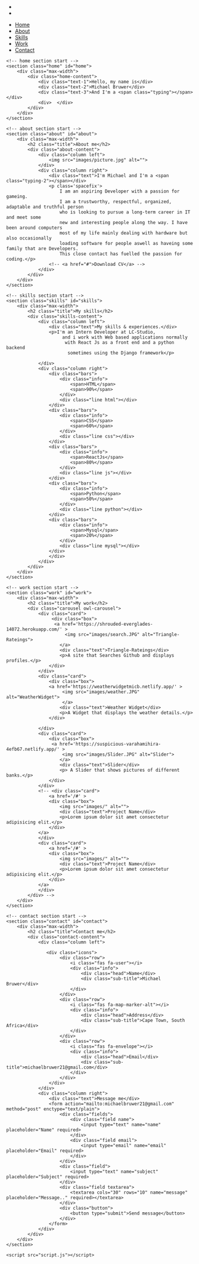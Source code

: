 <!DOCTYPE html>
<html lang="en">
<head>
    <meta charset="UTF-8">
    <meta name="viewport" content="width=device-width, initial-scale=1.0">
    <title>Michael Bruwer</title>
    <link rel="stylesheet" href="style.css">
    <script src="https://kit.fontawesome.com/a076d05399.js"></script>
    <script src="https://code.jquery.com/jquery-3.5.1.min.js"></script>
    <script src="https://cdnjs.cloudflare.com/ajax/libs/typed.js/2.0.11/typed.min.js"></script>
    <script src="https://cdnjs.cloudflare.com/ajax/libs/waypoints/4.0.1/jquery.waypoints.min.js"></script>
    <script src="https://cdnjs.cloudflare.com/ajax/libs/OwlCarousel2/2.3.4/owl.carousel.min.js"></script>
    <link rel="stylesheet" href="https://cdnjs.cloudflare.com/ajax/libs/OwlCarousel2/2.3.4/assets/owl.carousel.min.css"/>

</head>
<body>
    <div class="scroll-up-btn">
        <i class="fas fa-angle-up"></i>
    </div>
    <nav class="navbar">
        <div class="max-width">   
            <div>
                <ul class="menu">
                    <li><a href='https://github.com/MichaelBruwer' ><i class="fab fa-github fa-lg"></i></a></li>
                    <li><a href='https://www.linkedin.com/in/michael-bruwer-2806a41a9/'><i class="fab fa-linkedin fa-lg"></i></a></li>
                </ul>
            </div>         
            <ul class="menu">
                <li><a href="#home" class="menu-btn">Home</a></li>
                <li><a href="#about" class="menu-btn">About</a></li>                
                <li><a href="#skills" class="menu-btn">Skills</a></li>   
                <li><a href="#work" class="menu-btn">Work</a></li>              
                <li><a href="#contact" class="menu-btn">Contact</a></li>
            </ul>
            <div class="menu-btn">
                <i class="fas fa-bars"></i>
            </div>
        </div>
    </nav>

    <!-- home section start -->
    <section class="home" id="home">
        <div class="max-width">
            <div class="home-content">
                <div class="text-1">Hello, my name is</div>
                <div class="text-2">Michael Bruwer</div>
                <div class="text-3">And I'm a <span class="typing"></span></div>
                <div>  </div>
            </div>
        </div>
    </section>

    <!-- about section start -->
    <section class="about" id="about">
        <div class="max-width">
            <h2 class="title">About me</h2>
            <div class="about-content">
                <div class="column left">
                    <img src="images/picture.jpg" alt="">
                </div>
                <div class="column right">
                    <div class="text">I'm Michael and I'm a <span class="typing-2"></span></div>
                    <p class='spacefix'>
                        I am an aspiring Developer with a passion for gameing.
                        I am a trustworthy, respectful, organized, adaptable and truthful person
                        who is looking to pursue a long-term career in IT and meet some
                        new and interesting people along the way. I have been around computers
                        most of my life mainly dealing with hardware but also occasionally
                        loading software for people aswell as haveing some family that are Developers.
                        This close contact has fuelled the passion for coding.</p>
                    <!-- <a href="#">Download CV</a> -->
                </div>
            </div>
        </div>
    </section>

    <!-- skills section start -->
    <section class="skills" id="skills">
        <div class="max-width">
            <h2 class="title">My skills</h2>
            <div class="skills-content">
                <div class="column left">
                    <div class="text">My skills & experiences.</div>
                    <p>I'm an Intern Developer at LC-Studio,
                         and i work with Web based applications normally
                          with React Js as a front end and a python backend
                           sometimes using the Django framework</p>

                </div>
                <div class="column right">
                    <div class="bars">
                        <div class="info">
                            <span>HTML</span>
                            <span>90%</span>
                        </div>
                        <div class="line html"></div>
                    </div>
                    <div class="bars">
                        <div class="info">
                            <span>CSS</span>
                            <span>60%</span>
                        </div>
                        <div class="line css"></div>
                    </div>
                    <div class="bars">
                        <div class="info">
                            <span>ReactJs</span>
                            <span>80%</span>
                        </div>
                        <div class="line js"></div>
                    </div>
                    <div class="bars">
                        <div class="info">
                            <span>Python</span>
                            <span>50%</span>
                        </div>
                        <div class="line python"></div>
                    </div>
                    <div class="bars">
                        <div class="info">
                            <span>Mysql</span>
                            <span>20%</span>
                        </div>
                        <div class="line mysql"></div>
                    </div>
                    </div>
                </div>
            </div>
        </div>
    </section>

    <!-- work section start -->
    <section class="work" id="work">
        <div class="max-width">
            <h2 class="title">My work</h2>
            <div class="carousel owl-carousel">
                <div class="card">
                     <div class="box">
                      <a href='https://shrouded-everglades-14072.herokuapp.com/' >
                          <img src="images/search.JPG" alt="Triangle-Rateings">
                        </a>
                        <div class="text">Triangle-Rateings</div>
                        <p>A site that Searches Github and displays profiles.</p>
                    </div>
                </div>
                <div class="card">
                    <div class="box">
                    <a href='https://weatherwidgetmicb.netlify.app/' >
                         <img src="images/weather.JPG" alt="WeatherWidget">
                         </a>
                        <div class="text">Weather Widget</div>
                        <p>A Widget that displays the weather details.</p>
                    </div>

                </div>
                <div class="card">
                    <div class="box">
                     <a href='https://suspicious-varahamihira-4efb67.netlify.app/' >
                         <img src="images/Slider.JPG" alt="Slider">
                        </a>
                        <div class="text">Slider</div>
                        <p> A Slider that shows pictures of different banks.</p>
                    </div>
                </div>
                <!-- <div class="card">
                    <a href='/#' >
                    <div class="box">
                        <img src="images/" alt="">
                        <div class="text">Project Name</div>
                        <p>Lorem ipsum dolor sit amet consectetur adipisicing elit.</p>
                    </div>
                </a>
                </div>
                <div class="card">
                    <a href='/#' >
                    <div class="box">
                        <img src="images/" alt="">
                        <div class="text">Project Name</div>
                        <p>Lorem ipsum dolor sit amet consectetur adipisicing elit.</p>
                    </div>
                </a>
                </div>
            </div> -->
        </div>
    </section>

    <!-- contact section start -->
    <section class="contact" id="contact">
        <div class="max-width">
            <h2 class="title">Contact me</h2>
            <div class="contact-content">
                <div class="column left">

                   <div class="icons">
                        <div class="row">
                            <i class="fas fa-user"></i>
                            <div class="info">
                                <div class="head">Name</div>
                                <div class="sub-title">Michael Bruwer</div>
                            </div>
                        </div>
                        <div class="row">
                            <i class="fas fa-map-marker-alt"></i>
                            <div class="info">
                                <div class="head">Address</div>
                                <div class="sub-title">Cape Town, South Africa</div>
                            </div>
                        </div>
                        <div class="row">
                            <i class="fas fa-envelope"></i>
                            <div class="info">
                                <div class="head">Email</div>
                                <div class="sub-title">michaelbruwer21@gmail.com</div>
                            </div>
                        </div>
                    </div>
                </div>
                <div class="column right">
                    <div class="text">Message me</div>
                    <form action="mailto:michaelbruwer21@gmail.com" method="post" enctype="text/plain">
                        <div class="fields">
                            <div class="field name">
                                <input type="text" name="name" placeholder="Name" required>
                            </div>
                            <div class="field email">
                                <input type="email" name="email" placeholder="Email" required>
                            </div>
                        </div>
                        <div class="field">
                            <input type="text" name="subject" placeholder="Subject" required>
                        </div>
                        <div class="field textarea">
                            <textarea cols="30" rows="10" name="message" placeholder="Message.." required></textarea>
                        </div>
                        <div class="button">
                            <button type="submit">Send message</button>
                        </div>
                    </form>
                </div>
            </div>
        </div>
    </section>

    <script src="script.js"></script>

</body>
</html>

